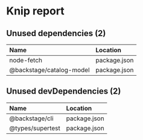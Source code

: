 # Knip report

## Unused dependencies (2)

| Name                     | Location     |
|:-------------------------|:-------------|
| node-fetch               | package.json |
| @backstage/catalog-model | package.json |

## Unused devDependencies (2)

| Name             | Location     |
|:-----------------|:-------------|
| @backstage/cli   | package.json |
| @types/supertest | package.json |

